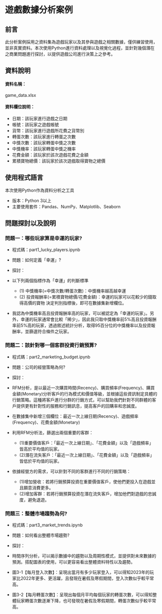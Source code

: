 # 遊戲數據分析案例
## 前言
此分析案例採用之資料集為遊戲玩家以及其參與遊戲之相關數據，僅供練習使用，並非真實資料。本次使用Python進行資料處理以及視覺化過程，並針對幾個潛在之商業問題進行探討，以提供遊戲公司進行決策上之參考。
## 資料說明
#### 資料名稱：
game_data.xlsx
#### 資料欄位說明：
* 日期：該玩家進行遊戲之日期
* 帳號：該玩家之遊戲帳號
* 貨幣：該玩家進行遊戲所花費之貨幣別
* 轉蛋次數：該玩家進行轉蛋之次數
* 中獎次數：該玩家轉蛋中獎之次數
* 中獎機率：該玩家轉蛋中獎之機率
* 花費金額：該玩家於該次遊戲花費之金額
* 累積寶物總價：該玩家於該次遊戲取得寶物之總價
## 使用程式語言
本次使用Python作為資料分析之工具
* 版本：Python 3以上
* 主要使用套件：Pandas、NumPy、Matplotlib、Seaborn
## 問題探討以及說明
### 問題一：哪些玩家算是幸運的玩家?
* 程式碼：part1_lucky_players.ipynb
* 問題：如何定義「幸運」?
* 探討：
* 以下列兩個指標作為「幸運」的判斷標準
  * (1) 中獎機率(=中獎次數/轉蛋次數)：中獎機率越高越幸運
  * (2) 投資報酬率(=累積寶物總價/花費金額)：幸運的玩家可以花較少的錢取得高價的寶物
  決定判別指標後，即可在數據集新增欄位。    
  
* 我認為中獎機率高且投資報酬率高的玩家，可以被認定為「幸運的玩家」。另外，幸運的玩家通常會比較「稀少」，因此我只取中獎機率前5%高且投資報酬率前5%高的玩家，透過敘述統計分析，取得95百分位的中獎機率以及投資報酬率，並篩選符合條件之玩家。

### 問題二：該針對哪一個客群投資行銷預算?
* 程式碼：part2_marketing_budget.ipynb
* 問題：公司的經營策略為何?
* 探討：
* RFM分析，是以最近一次購買時間(Recency)、購買頻率(Frequency)、購買金額(Monetary)分析客戶的行為模式和價值等級，並根據這些資訊制定具體的行銷策略。這種將客戶進行分群的行銷方式，可以幫助我們針對不同群體的客戶提供更有針對性的服務和行銷訊息，提高客戶的回購率和忠誠度。

* 在數據集中新增三個欄位：最近一次上線日期(Recency)、遊戲頻率(Frequency)、花費金額(Monetary)

* 利用RFM分析法，篩選出兩個重要的客群：
  * (1)重要價值客戶：「最近一次上線日期」、「花費金額」以及「遊戲頻率」皆高於平均值的玩家。
  * (2)潛在流失客戶：「最近一次上線日期」、「花費金額」以及「遊戲頻率」皆低於平均值的玩家。

* 依據經營方的需求，可以針對不同的客群進行不同的行銷策略：
  * (1)增加營收：若將行銷預算投資在重要價值客戶，使他們更投入在遊戲並且願意消費更多。
  * (2)增加客群：若將行銷預算投資在潛在流失客戶，增加他們對遊戲的忠誠度，避免退遊。

### 問題三：整體市場趨勢為何?
* 程式碼：part3_market_trends.ipynb
* 問題：如何看出整體市場趨勢?
* 探討：
* 時間序列分析，可以揭示數據中的趨勢以及周期性模式，並提供對未來數據的預測。搭配圖表的使用，可以更容易看出整體資料特性以及趨勢。

* 圖3-1【每月登入次數】：呈現出當月有多少玩家登入，可以得知2023年的玩家比2022年更多、更活躍，且發現在暑假及寒假期間，登入次數似乎較平常高。
* 圖3-2【每月轉蛋次數】：呈現出每個月平均每個玩家的轉蛋次數，可以得知整體玩家轉蛋次數逐漸下降，也可發現在暑假及寒假期間，轉蛋次數似乎較平常高。
